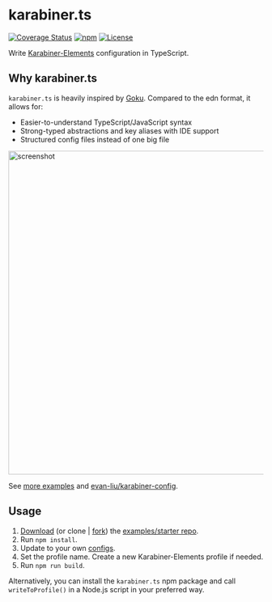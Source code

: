 # karabiner.ts

[![Coverage Status](https://coveralls.io/repos/github/evan-liu/karabiner.ts/badge.svg?branch=try-coveralls)](https://coveralls.io/github/evan-liu/karabiner.ts?branch=try-coveralls)
[![npm](https://img.shields.io/npm/v/karabiner.ts.svg)](https://www.npmjs.com/package/karabiner.ts)
[![License](https://img.shields.io/npm/l/karabiner.ts.svg)](LICENSE)

Write [Karabiner-Elements](https://github.com/pqrs-org/Karabiner-Elements) configuration in TypeScript.

## Why karabiner.ts

`karabiner.ts` is heavily inspired by [Goku](https://github.com/yqrashawn/GokuRakuJoudo). Compared to the edn format, it allows for:

- Easier-to-understand TypeScript/JavaScript syntax
- Strong-typed abstractions and key aliases with IDE support
- Structured config files instead of one big file

<img src="https://user-images.githubusercontent.com/126383/234157607-a9ea7ddf-c694-437a-8063-a20154996074.png" width="640" alt="screenshot">

See [more examples](https://github.com/evan-liu/karabiner.ts.examples/blob/main/src/index.ts) and [evan-liu/karabiner-config](https://github.com/evan-liu/karabiner-config/blob/main/src/index.ts).

## Usage

1. [Download](https://github.com/evan-liu/karabiner.ts.examples/archive/refs/heads/main.zip) (or clone | [fork](https://github.com/evan-liu/karabiner.ts.examples/fork)) the [examples/starter repo](https://github.com/evan-liu/karabiner.ts.examples).
2. Run `npm install`.
3. Update to your own [configs](https://github.com/evan-liu/karabiner.ts.examples/blob/main/src/index.ts).
4. Set the profile name. Create a new Karabiner-Elements profile if needed.
5. Run `npm run build`.

Alternatively, you can install the `karabiner.ts` npm package and call `writeToProfile()` in a Node.js script in your preferred way.
